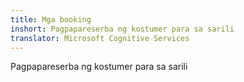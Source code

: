 ```yaml
---
title: Mga booking
inshort: Pagpapareserba ng kostumer para sa sarili
translator: Microsoft Cognitive Services
---
```


Pagpapareserba ng kostumer para sa sarili


